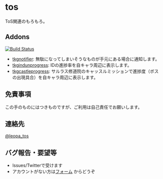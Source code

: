 # tos
ToS関連のもろもろ。

## Addons
[![Build Status](https://travis-ci.org/tokageel/tos.svg?branch=develop)](https://travis-ci.org/tokageel/tos)
* [tkgnotifier](https://github.com/tokageel/tos/tree/master/addons/tkgnotifier): 無駄になってしまいそうなものが手元にある場合に通知します。
* [tkgindunprogress](https://github.com/tokageel/tos/tree/master/addons/tkgindunprogress): IDの進捗率を自キャラ周辺に表示します。
* [tkgcastleprogress](https://github.com/tokageel/tos/tree/master/addons/tkgcastleprogress): サルラス修道院のキャッスルミッションで進捗度（ボスの出現具合）を自キャラ周辺に表示します。

## 免責事項
この手のものにはつきものですが、ご利用は自己責任でお願いします。

## 連絡先
[@leopa_tos](https://twitter.com/leopa_tos) 

## バグ報告・要望等
* Issues/Twitterで受けます
* アカウントがない方は[フォーム](https://goo.gl/forms/7z8orkCSeKhMyBtO2) からどうぞ

